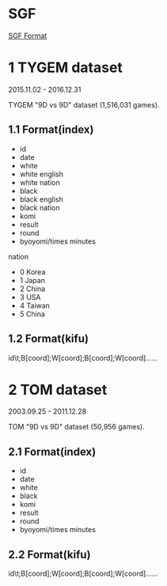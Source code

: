 SGF
======
[SGF Format](http://www.red-bean.com/sgf/)

1 TYGEM dataset
======
2015.11.02 - 2016.12.31

TYGEM "9D vs 9D" dataset (1,516,031 games).


1.1 Format(index)
------
* id
* date
* white
* white english
* white nation
* black
* black english
* black nation
* komi
* result
* round
* byoyomi/times minutes

nation
* 0 Korea
* 1 Japan
* 2 China
* 3 USA
* 4 Taiwan
* 5 China

1.2 Format(kifu)
------
id\t;B[coord];W[coord];B[coord];W[coord]......

2 TOM dataset
======
2003.09.25 - 2011.12.28

TOM "9D vs 9D" dataset (50,956 games).

2.1 Format(index)
------
* id
* date
* white
* black
* komi
* result
* round
* byoyomi/times minutes


2.2 Format(kifu)
------
id\t;B[coord];W[coord];B[coord];W[coord]......
